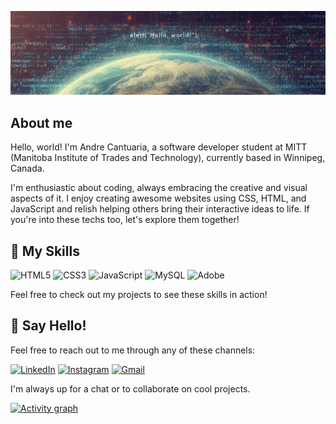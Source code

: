 ![](./assets/img-header-hello-world.png)

## About me

Hello, world! I'm Andre Cantuaria, a software developer student at MITT (Manitoba Institute of 
Trades and Technology), currently based in Winnipeg, Canada.

I'm enthusiastic about coding, always embracing the creative and visual aspects of it. 
I enjoy creating awesome websites using CSS, HTML, and JavaScript and relish helping others
bring their interactive ideas to life. If you're into these techs too, let's explore them together!

## 🌱 My Skills

![HTML5](https://img.shields.io/badge/HTML-00A6E4?style=for-the-badge&logo=html5&logoColor=white)
![CSS3](https://img.shields.io/badge/CSS-0073E6?style=for-the-badge&logo=css3&logoColor=white)
![JavaScript](https://img.shields.io/badge/JavaScript-005D99?style=for-the-badge&logo=javascript&logoColor=white)
![MySQL](https://img.shields.io/badge/MySQL-003366?style=for-the-badge&logo=mysql&logoColor=white)
![Adobe](https://img.shields.io/badge/GraphicDesign-0073E6?style=for-the-badge&logo=adobe&logoColor=white)

Feel free to check out my projects to see these skills in action!

## 💬 Say Hello!
Feel free to reach out to me through any of these channels:

[![LinkedIn](https://img.shields.io/badge/LinkedIn-Connect-blue?style=for-the-badge&logo=linkedin&logoColor=transparent)](https://www.linkedin.com/in/andrecantuaria)
[![Instagram](https://img.shields.io/badge/Instagram-Follow-orange?style=for-the-badge&logo=instagram&logoColor=transparent)](https://www.instagram.com/andre.cantuaria)
[![Gmail](https://img.shields.io/badge/Gmail-Email-red?style=for-the-badge&logo=gmail&logoWidth=32)](mailto:andrecantuaria@gmail.com)

I'm always up for a chat or to collaborate on cool projects.

[![Activity graph](https://github-readme-activity-graph.vercel.app/graph?username=andrecantuaria&theme=tokyo-night&hide_border=true)](https://github.com/ashutosh00710/github-readme-activity-graph)






<!--
**andrecantuaria/andrecantuaria** is a ✨ _special_ ✨ repository because its `README.md` (this file) appears on your GitHub profile.

Here are some ideas to get you started:

- 🔭 I’m currently working on ...
- 🌱 I’m currently learning ...
- 👯 I’m looking to collaborate on ...
- 🤔 I’m looking for help with ...
- 💬 Ask me about ...
- 📫 How to reach me: ...
- 😄 Pronouns: ...
- ⚡ Fun fact: ...
-->
